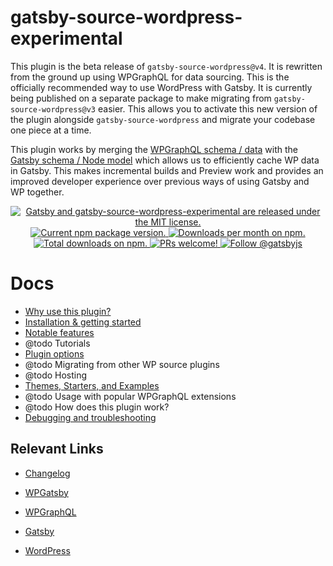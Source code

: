 # gatsby-source-wordpress-experimental

This plugin is the beta release of `gatsby-source-wordpress@v4`. It is rewritten from the ground up using WPGraphQL for data sourcing.
This is the officially recommended way to use WordPress with Gatsby. It is currently being published on a separate package to make migrating from `gatsby-source-wordpress@v3` easier. This allows you to activate this new version of the plugin alongside `gatsby-source-wordpress` and migrate your codebase one piece at a time.

This plugin works by merging the [WPGraphQL schema / data](https://docs.wpgraphql.com/guides/about-wpgraphql/) with the [Gatsby schema / Node model](https://www.gatsbyjs.org/docs/node-model/) which allows us to efficiently cache WP data in Gatsby. This makes incremental builds and Preview work and provides an improved developer experience over previous ways of using Gatsby and WP together.



<p align="center">
  <a href="https://github.com/gatsbyjs/gatsby-source-wordpress-experimental/blob/master/LICENSE">
    <img src="https://img.shields.io/badge/license-MIT-blue.svg" alt="Gatsby and gatsby-source-wordpress-experimental are released under the MIT license." />
  </a>
  <a href="https://www.npmjs.org/package/gatsby-source-wordpress-experimental">
    <img src="https://img.shields.io/npm/v/gatsby-source-wordpress-experimental.svg" alt="Current npm package version." />
  </a>
  <a href="https://npmcharts.com/compare/gatsby-source-wordpress-experimental?minimal=true">
    <img src="https://img.shields.io/npm/dm/gatsby-source-wordpress-experimental.svg" alt="Downloads per month on npm." />
  </a>
  <a href="https://npmcharts.com/compare/gatsby-source-wordpress-experimental?minimal=true">
    <img src="https://img.shields.io/npm/dt/gatsby-source-wordpress-experimental.svg" alt="Total downloads on npm." />
  </a>
  <a href="https://gatsbyjs.org/contributing/how-to-contribute/">
    <img src="https://img.shields.io/badge/PRs-welcome-brightgreen.svg" alt="PRs welcome!" />
  </a>
  <a href="https://twitter.com/intent/follow?screen_name=gatsbyjs">
    <img src="https://img.shields.io/twitter/follow/gatsbyjs.svg?label=Follow%20@gatsbyjs" alt="Follow @gatsbyjs" />
  </a>
</p>

# Docs

- [Why use this plugin?](./docs/why-use-this-plugin.md)
- [Installation & getting started](./docs/getting-started.md)
- [Notable features](./docs/features.md)
- @todo Tutorials
- [Plugin options](./docs/plugin-options.md)
- @todo Migrating from other WP source plugins
- @todo Hosting
- [Themes, Starters, and Examples](./docs/themes-starters-examples.md)
- @todo Usage with popular WPGraphQL extensions
- @todo How does this plugin work?
- [Debugging and troubleshooting](./docs/debugging-and-troubleshooting.md)

## Relevant Links

- [Changelog](./CHANGELOG.md)

- [WPGatsby](https://github.com/gatsbyjs/wp-gatsby)

- [WPGraphQL](https://github.com/wp-graphql/wp-graphql)

- [Gatsby](https://www.gatsbyjs.org/)

- [WordPress](https://wordpress.org/)

  

